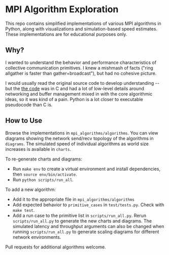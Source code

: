 # MPI Algorithm Exploration

This repo contains simplified implementations of various MPI algorithms in Python, along with visualizations and simulation-based speed estimates.  These implementations are for educational purposes only.


## Why?
I wanted to understand the behavior and performance characteristics of collective communication primitives.  I knew a mishmash of facts ("ring allgather is faster than gather+broadcast"), but had no cohesive picture.

I would usually read the original source code to develop understanding -- but the [the code](https://github.com/NVIDIA/nccl) was in C and had a lot of low-level details around networking and buffer management mixed in with the core algorithmic ideas, so it was kind of a pain. Python is a lot closer to executable pseudocode than C is.


## How to Use

Browse the implementations in `mpi_algorithms/algorithms`. You can view diagrams showing the network send/recv topology of the algorithms in `diagrams`. The simulated speed of individual algorithms as world size increases is available in `charts`.

To re-generate charts and diagrams:
- Run `make env` to create a virtual environment and install dependencies, then `source env/bin/activate`.
- Run `python scripts/run_all`.  

To add a new algorithm:
- Add it to the appropriate file in `mpi_algorithms/algorithms`
- Add expected behavior to `primitive_cases` in `test/tests.py`. Check with `make test`.
- Add a run case to the primitive list in `scripts/run_all.py`. Rerun `scripts/run_all.py` to generate the new charts and diagrams. The simulated latency and throughput arguments can also be changed when running `scripts/run_all.py` to generate scaling diagrams for different network environments.

Pull requests for additional algorithms welcome.

